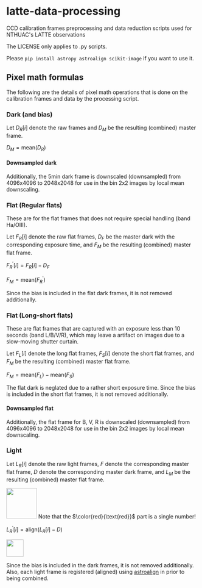 # latte-data-processing
CCD calibration frames preprocessing and data reduction scripts used for NTHUAC's LATTE observations

The LICENSE only applies to .py scripts.

Please `pip install astropy astroalign scikit-image` if you want to use it.

## Pixel math formulas

The following are the details of pixel math operations that is done on the calibration frames and data by the processing script.

### Dark (and bias)

Let $D_R[i]$ denote the raw frames and $D_M$ be the resulting (combined) master frame.

$D_M = \text{mean}(D_R)$

#### Downsampled dark

Additionally, the 5min dark frame is downscaled (downsampled) from 4096x4096 to 2048x2048 for use in the bin 2x2 images by local mean downscaling.

### Flat (Regular flats)

These are for the flat frames that does not require special handling (band Ha/OIII).

Let $F_R[i]$ denote the raw flat frames, $D_F$ be the master dark with the corresponding exposure time, and $F_M$ be the resulting (combined) master flat frame.

$F_R^\prime[i] = F_R[i] - D_F$

$F_M = \text{mean}(F_R^\prime)$

Since the bias is included in the flat dark frames, it is not removed additionally.


### Flat (Long-short flats)

These are flat frames that are captured with an exposure less than 10 seconds (band L/B/V/R), which may leave a artifact on images due to a slow-moving shutter curtain.

Let $F_L[i]$ denote the long flat frames, $F_S[i]$ denote the short flat frames, and $F_M$ be the resulting (combined) master flat frame.

$F_M = \text{mean}(F_L) - \text{mean}(F_S)$

The flat dark is neglated due to a rather short exposure time. Since the bias is included in the short flat frames, it is not removed additionally.

#### Downsampled flat

Additionally, the flat frame for B, V, R is downscaled (downsampled) from 4096x4096 to 2048x2048 for use in the bin 2x2 images by local mean downscaling.

### Light

Let $L_R[i]$ denote the raw light frames, $F$ denote the corresponding master flat frame, $D$ denote the corresponding master dark frame, and $L_M$ be the resulting (combined) master flat frame.

<!--$\begin{equation*}
F^\prime = \left\{
        \begin{array}{ll}
            \cfrac{F}{\color{red}{\text{median}(F)}} & \text{, if } F > 0 \\
            1 & \text{, if } F = 0
        \end{array}
    \right.
\end{equation*}$-->
<img src="https://user-images.githubusercontent.com/5615415/195959141-f7e86c40-ad32-4b9b-89ee-00bdb0f36c17.png" height="80">
Note that the $\color{red}{\text{red}}$ part is a single number!

$L_R^\prime[i] = \text{align}(L_R[i] - D)$

<!--$L_M = \cfrac{\text{median}(L_R^\prime)}{F^\prime}$-->
<img src="https://user-images.githubusercontent.com/5615415/195959500-5486ce8d-407b-494c-a8f2-6f5f75b756b4.png" height="45">

Since the bias is included in the dark frames, it is not removed additionally. Also, each light frame is registered (aligned) using [astroalign](https://astroalign.quatrope.org/en/latest/) in prior to being combined.
